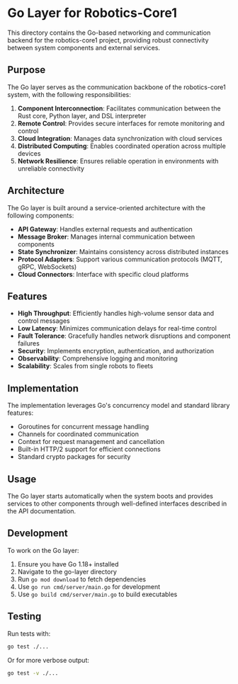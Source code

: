 # Go Layer for Robotics-Core1

This directory contains the Go-based networking and communication backend for the robotics-core1 project, providing robust connectivity between system components and external services.

## Purpose

The Go layer serves as the communication backbone of the robotics-core1 system, with the following responsibilities:

1. **Component Interconnection**: Facilitates communication between the Rust core, Python layer, and DSL interpreter
2. **Remote Control**: Provides secure interfaces for remote monitoring and control
3. **Cloud Integration**: Manages data synchronization with cloud services
4. **Distributed Computing**: Enables coordinated operation across multiple devices
5. **Network Resilience**: Ensures reliable operation in environments with unreliable connectivity

## Architecture

The Go layer is built around a service-oriented architecture with the following components:

- **API Gateway**: Handles external requests and authentication
- **Message Broker**: Manages internal communication between components
- **State Synchronizer**: Maintains consistency across distributed instances
- **Protocol Adapters**: Support various communication protocols (MQTT, gRPC, WebSockets)
- **Cloud Connectors**: Interface with specific cloud platforms

## Features

- **High Throughput**: Efficiently handles high-volume sensor data and control messages
- **Low Latency**: Minimizes communication delays for real-time control
- **Fault Tolerance**: Gracefully handles network disruptions and component failures
- **Security**: Implements encryption, authentication, and authorization
- **Observability**: Comprehensive logging and monitoring
- **Scalability**: Scales from single robots to fleets

## Implementation

The implementation leverages Go's concurrency model and standard library features:

- Goroutines for concurrent message handling
- Channels for coordinated communication
- Context for request management and cancellation
- Built-in HTTP/2 support for efficient connections
- Standard crypto packages for security

## Usage

The Go layer starts automatically when the system boots and provides services to other components through well-defined interfaces described in the API documentation.

## Development

To work on the Go layer:

1. Ensure you have Go 1.18+ installed
2. Navigate to the go-layer directory
3. Run `go mod download` to fetch dependencies
4. Use `go run cmd/server/main.go` for development
5. Use `go build cmd/server/main.go` to build executables

## Testing

Run tests with:

```bash
go test ./...
```

Or for more verbose output:

```bash
go test -v ./...
```
